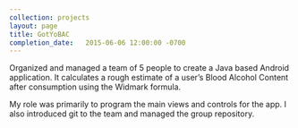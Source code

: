 ```yaml
---
collection: projects
layout: page
title: GotYoBAC
completion_date:   2015-06-06 12:00:00 -0700
---
```

Organized and managed a team of 5 people to create a Java based Android application. It calculates a rough estimate of a user’s Blood Alcohol Content after consumption using the Widmark formula.

My role was primarily to program the main views and controls for the app.  I also introduced git to the team and managed the group repository.
